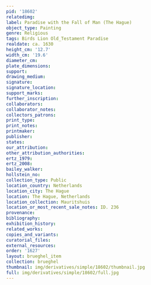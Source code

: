 ```yaml
---
pid: '18602'
relatedimg: 
label: Paradise with the Fall of Man (The Hague)
object_type: Painting
genre: Religious
tags: Birds Lion Old_Testament Paradise
realdate: ca. 1630
height_cm: '12.7'
width_cm: '19.6'
diameter_cm: 
plate_dimensions: 
support: 
drawing_medium: 
signature: 
signature_location: 
support_marks: 
further_inscription: 
collaborators: 
collaborator_notes: 
collectors_patrons: 
print_type: 
print_notes: 
printmaker: 
publisher: 
states: 
our_attribution: 
other_attribution_authorities: 
ertz_1979: 
ertz_2008: 
bailey_walker: 
hollstein_no: 
collection_type: Public
location_country: Netherlands
location_city: The Hague
location: The Hague, Netherlands
location_collection: Mauritshuis
location_or_most_recent_sale_notes: ID. 236
provenance: 
bibliography: 
exhibition_history: 
related_works: 
copies_and_variants: 
curatorial_files: 
external_resources: 
order: '1627'
layout: brueghel_item
collection: brueghel
thumbnail: img/derivatives/simple/18602/thumbnail.jpg
full: img/derivatives/simple/18602/full.jpg
---
```


